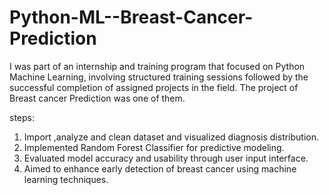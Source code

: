 # Python-ML--Breast-Cancer-Prediction
I was part of an internship and training program that focused on Python Machine Learning, involving structured training sessions followed by the successful completion of  assigned projects in the field. The project of Breast cancer Prediction was one of them.

steps:
1. Import ,analyze and clean dataset and visualized diagnosis distribution.
2. Implemented Random Forest Classifier for predictive modeling.
3. Evaluated model accuracy and usability through user input interface.
4. Aimed to enhance early detection of breast cancer using machine learning techniques.
